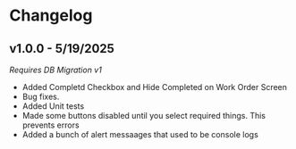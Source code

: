 # Changelog

## v1.0.0 - 5/19/2025

_Requires DB Migration v1_

- Added Completd Checkbox and Hide Completed on Work Order Screen
- Bug fixes.
- Added Unit tests
- Made some buttons disabled until you select required things. This prevents errors
- Added a bunch of alert messaages that used to be console logs